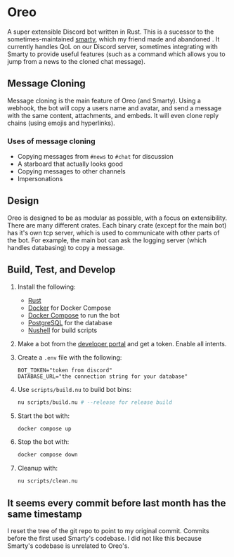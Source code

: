 # Oreo

A super extensible Discord bot written in Rust. This is a sucessor to the sometimes-maintained [smarty](https://github.com/pg_4919/smarty), which my friend made and abandoned . It currently handles QoL on our Discord server, sometimes integrating with Smarty to provide useful features (such as a command which allows you to jump from a news to the cloned chat message).

## Message Cloning

Message cloning is the main feature of Oreo (and Smarty). Using a webhook, the bot will copy a users name and avatar, and send a message with the same content, attachments, and embeds. It will even clone reply chains (using emojis and hyperlinks).

### Uses of message cloning

- Copying messages from `#news` to `#chat` for discussion
- A starboard that actually looks good
- Copying messages to other channels
- Impersonations

## Design

Oreo is designed to be as modular as possible, with a focus on extensibility. There are many different crates. Each binary crate (except for the main bot) has it's own tcp server, which is used to communicate with other parts of the bot. For example, the main bot can ask the logging server (which handles databasing) to copy a message.

## Build, Test, and Develop

1. Install the following:
    - [Rust](https://www.rust-lang.org/tools/install)
    - [Docker](https://docs.docker.com/get-docker/) for Docker Compose
    - [Docker Compose](https://docs.docker.com/compose/install/) to run the bot
    - [PostgreSQL](https://www.postgresql.org/download/) for the database
    - [Nushell](https://www.nushell.sh/book/installation.html) for build scripts

2. Make a bot from the [developer portal](https://discord.com/developers/applications) and get a token. Enable all intents.

3. Create a `.env` file with the following:

    ```env
    BOT_TOKEN="token from discord"
    DATABASE_URL="the connection string for your database"
    ```

4. Use `scripts/build.nu` to build bot bins:

    ```sh
    nu scripts/build.nu # --release for release build
    ```

5. Start the bot with:

    ```sh
    docker compose up
    ```

6. Stop the bot with:

    ```sh
    docker compose down
    ```

7. Cleanup with:

    ```sh
    nu scripts/clean.nu
    ```

## It seems every commit before last month has the same timestamp

I reset the tree of the git repo to point to my original commit.
Commits before the first used Smarty's codebase.
I did not like this because Smarty's codebase is unrelated to Oreo's.
